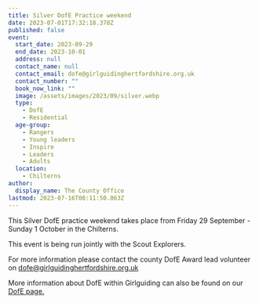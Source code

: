 ```yaml
---
title: Silver DofE Practice weekend
date: 2023-07-01T17:32:18.378Z
published: false
event:
  start_date: 2023-09-29
  end_date: 2023-10-01
  address: null
  contact_name: null
  contact_email: dofe@girlguidinghertfordshire.org.uk
  contact_number: ""
  book_now_link: ""
  image: /assets/images/2023/09/silver.webp
  type:
    - DofE
    - Residential
  age-group:
    - Rangers
    - Young leaders
    - Inspire
    - Leaders
    - Adults
  location:
    - Chilterns
author:
  display_name: The County Office
lastmod: 2023-07-16T08:11:50.863Z
---
```

This Silver DofE practice weekend takes place from Friday 29 September - Sunday 1 October in the Chilterns.

This event is being run jointly with the Scout Explorers.

For more information please contact the county DofE Award lead volunteer on <dofe@girlguidinghertfordshire.org.uk>

More information about DofE within Girlguiding can also be found on our [DofE page.](/youth-opportunities/dofe/)
